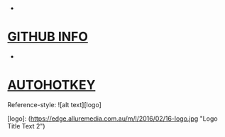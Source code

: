 *
# [GITHUB INFO](https://pauljohnsgit.github.io/GitHub-Info/)
*
# [AUTOHOTKEY](https://pauljohnsgit.github.io/AutoHotKey/)

Reference-style: 
![alt text][logo]

[logo]: (https://edge.alluremedia.com.au/m/l/2016/02/16-logo.jpg "Logo Title Text 2")
